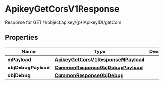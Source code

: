

# ApikeyGetCorsV1Response

Response for GET /1/object/apikey/{pkiApikeyID}/getCors

## Properties

| Name | Type | Description | Notes |
|------------ | ------------- | ------------- | -------------|
|**mPayload** | [**ApikeyGetCorsV1ResponseMPayload**](ApikeyGetCorsV1ResponseMPayload.md) |  |  |
|**objDebugPayload** | [**CommonResponseObjDebugPayload**](CommonResponseObjDebugPayload.md) |  |  [optional] |
|**objDebug** | [**CommonResponseObjDebug**](CommonResponseObjDebug.md) |  |  [optional] |



